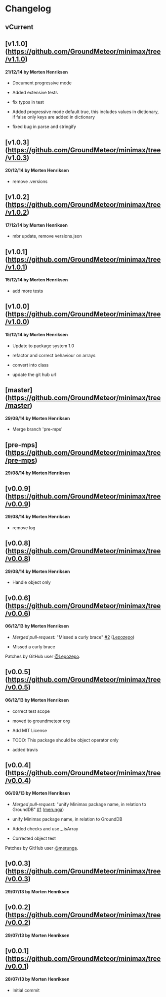 # Changelog

## vCurrent
## [v1.1.0] (https://github.com/GroundMeteor/minimax/tree/v1.1.0)
#### 21/12/14 by Morten Henriksen
- Document progressive mode

- Added extensive tests

- fix typos in test

- Added progressive mode default true, this includes values in dictionary, if false only keys are added in dictionary

- fixed bug in parse and stringify

## [v1.0.3] (https://github.com/GroundMeteor/minimax/tree/v1.0.3)
#### 20/12/14 by Morten Henriksen
- remove .versions

## [v1.0.2] (https://github.com/GroundMeteor/minimax/tree/v1.0.2)
#### 17/12/14 by Morten Henriksen
- mbr update, remove versions.json

## [v1.0.1] (https://github.com/GroundMeteor/minimax/tree/v1.0.1)
#### 15/12/14 by Morten Henriksen
- add more tests

## [v1.0.0] (https://github.com/GroundMeteor/minimax/tree/v1.0.0)
#### 15/12/14 by Morten Henriksen
- Update to package system 1.0

- refactor and correct behaviour on arrays

- convert into class

- update the git hub url

## [master] (https://github.com/GroundMeteor/minimax/tree/master)
#### 29/08/14 by Morten Henriksen
- Merge branch 'pre-mps'

## [pre-mps] (https://github.com/GroundMeteor/minimax/tree/pre-mps)
#### 29/08/14 by Morten Henriksen
## [v0.0.9] (https://github.com/GroundMeteor/minimax/tree/v0.0.9)
#### 29/08/14 by Morten Henriksen
- remove log

## [v0.0.8] (https://github.com/GroundMeteor/minimax/tree/v0.0.8)
#### 29/08/14 by Morten Henriksen
- Handle object only

## [v0.0.6] (https://github.com/GroundMeteor/minimax/tree/v0.0.6)
#### 06/12/13 by Morten Henriksen
- *Merged pull-request:* "Missed a curly brace" [#2](https://github.com/GroundMeteor/minimax/issues/2) ([Lepozepo](https://github.com/Lepozepo))

- Missed a curly brace

Patches by GitHub user [@Lepozepo](https://github.com/Lepozepo).

## [v0.0.5] (https://github.com/GroundMeteor/minimax/tree/v0.0.5)
#### 06/12/13 by Morten Henriksen
- correct test scope

- moved to groundmeteor org

- Add MIT License

- TODO: This package should be object operator only

- added travis

## [v0.0.4] (https://github.com/GroundMeteor/minimax/tree/v0.0.4)
#### 06/09/13 by Morten Henriksen
- *Merged pull-request:* "unify Minimax package name, in relation to GroundDB" [#1](https://github.com/GroundMeteor/minimax/issues/1) ([merunga](https://github.com/merunga))

- unify Minimax package name, in relation to GroundDB

- Added checks and use _.isArray

- Corrected object test

Patches by GitHub user [@merunga](https://github.com/merunga).

## [v0.0.3] (https://github.com/GroundMeteor/minimax/tree/v0.0.3)
#### 29/07/13 by Morten Henriksen
## [v0.0.2] (https://github.com/GroundMeteor/minimax/tree/v0.0.2)
#### 29/07/13 by Morten Henriksen
## [v0.0.1] (https://github.com/GroundMeteor/minimax/tree/v0.0.1)
#### 28/07/13 by Morten Henriksen
- Initial commit

